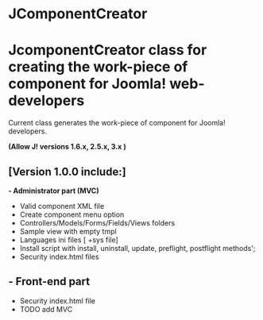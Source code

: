 # JComponentCreator
JcomponentCreator class for creating the work-piece of component for Joomla! web-developers
==============
Current class generates the work-piece of component for Joomla! developers.

**(Allow J! versions 1.6.x, 2.5.x, 3.x )**

[Version 1.0.0 include:]
--------------
**- Administrator part (MVC)**
- Valid component XML file
- Create component menu option
- Controllers/Models/Forms/Fields/Views folders
- Sample view with empty tmpl
- Languages ini files [ +sys file]
- Install script with install, uninstall, update, preflight, postflight methods';
- Security index.html files

**- Front-end part**
--------------
* Security index.html file
* TODO add MVC
